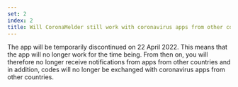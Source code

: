 ```yaml
---
set: 2
index: 2
title: Will CoronaMelder still work with coronavirus apps from other countries?
---
```

The app will be temporarily discontinued on 22 April 2022. This means that the app will no longer work for the time being. From then on, you will therefore no longer receive notifications from apps from other countries and in addition, codes will no longer be exchanged with coronavirus apps from other countries.
